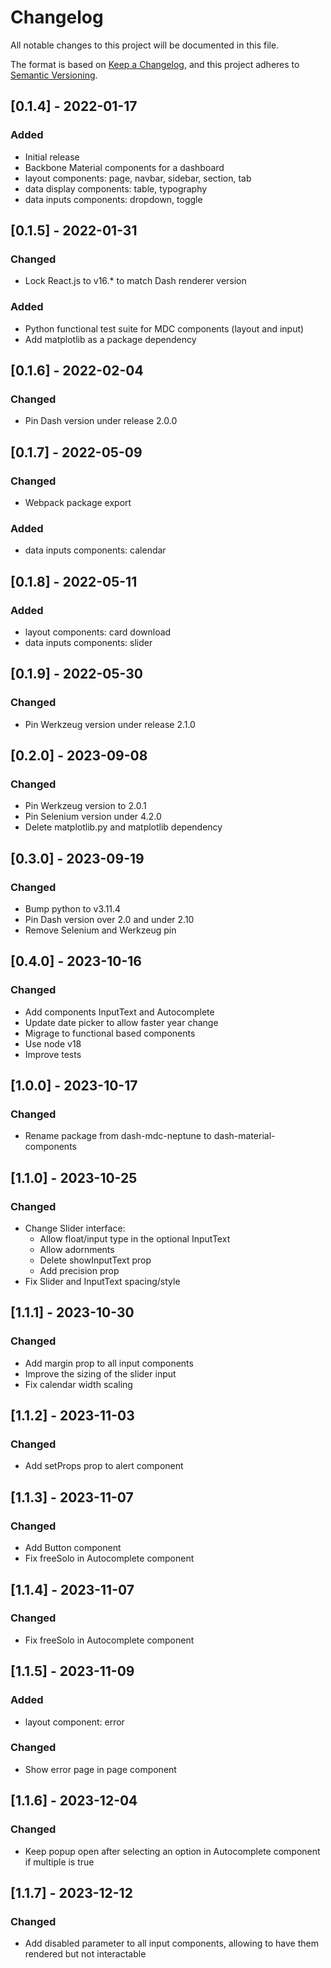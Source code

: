 # Changelog

All notable changes to this project will be documented in this file.

The format is based on [Keep a Changelog](https://keepachangelog.com/en/1.0.0/),
and this project adheres to [Semantic Versioning](https://semver.org/spec/v2.0.0.html).

## [0.1.4] - 2022-01-17

### Added

- Initial release
- Backbone Material components for a dashboard
- layout components: page, navbar, sidebar, section, tab
- data display components: table, typography
- data inputs components: dropdown, toggle

## [0.1.5] - 2022-01-31

### Changed

- Lock React.js to v16.\* to match Dash renderer version

### Added

- Python functional test suite for MDC components (layout and input)
- Add matplotlib as a package dependency

## [0.1.6] - 2022-02-04

### Changed

- Pin Dash version under release 2.0.0

## [0.1.7] - 2022-05-09

### Changed

- Webpack package export

### Added

- data inputs components: calendar

## [0.1.8] - 2022-05-11

### Added

- layout components: card download
- data inputs components: slider

## [0.1.9] - 2022-05-30

### Changed

- Pin Werkzeug version under release 2.1.0

## [0.2.0] - 2023-09-08

### Changed

- Pin Werkzeug version to 2.0.1
- Pin Selenium version under 4.2.0
- Delete matplotlib.py and matplotlib dependency

## [0.3.0] - 2023-09-19

### Changed

- Bump python to v3.11.4
- Pin Dash version over 2.0 and under 2.10
- Remove Selenium and Werkzeug pin

## [0.4.0] - 2023-10-16

### Changed

- Add components InputText and Autocomplete
- Update date picker to allow faster year change
- Migrage to functional based components
- Use node v18
- Improve tests

## [1.0.0] - 2023-10-17

### Changed

- Rename package from dash-mdc-neptune to dash-material-components

## [1.1.0] - 2023-10-25

### Changed

- Change Slider interface:
  - Allow float/input type in the optional InputText
  - Allow adornments
  - Delete showInputText prop
  - Add precision prop
- Fix Slider and InputText spacing/style

## [1.1.1] - 2023-10-30

### Changed

- Add margin prop to all input components
- Improve the sizing of the slider input
- Fix calendar width scaling

## [1.1.2] - 2023-11-03

### Changed

- Add setProps prop to alert component

## [1.1.3] - 2023-11-07

### Changed

- Add Button component
- Fix freeSolo in Autocomplete component

## [1.1.4] - 2023-11-07

### Changed

- Fix freeSolo in Autocomplete component

## [1.1.5] - 2023-11-09

### Added

- layout component: error

### Changed

- Show error page in page component

## [1.1.6] - 2023-12-04

### Changed

- Keep popup open after selecting an option in Autocomplete component if multiple is true

## [1.1.7] - 2023-12-12

### Changed

- Add disabled parameter to all input components, allowing to have them rendered but not interactable

